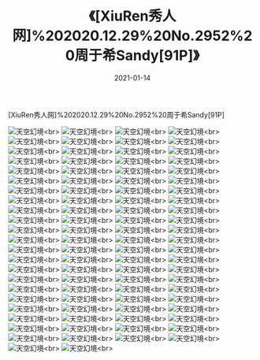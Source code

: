 ﻿---
layout: post
title: 《[XiuRen秀人网]%202020.12.29%20No.2952%20周于希Sandy[91P]》
date: 2021-01-14
img: http://photo.orgx.cf/性感/2021/[XiuRen秀人网]%202020.12.29%20No.2952%20周于希Sandy[91P]/000.jpg
tags: [美女,性感,泳衣]
---

[XiuRen秀人网]%202020.12.29%20No.2952%20周于希Sandy[91P]



![天空幻境](http://photo.orgx.cf/性感/2021/[XiuRen秀人网]%202020.12.29%20No.2952%20周于希Sandy[91P]/001.jpg''天空幻境'')<br>
![天空幻境](http://photo.orgx.cf/性感/2021/[XiuRen秀人网]%202020.12.29%20No.2952%20周于希Sandy[91P]/002.jpg''天空幻境'')<br>
![天空幻境](http://photo.orgx.cf/性感/2021/[XiuRen秀人网]%202020.12.29%20No.2952%20周于希Sandy[91P]/003.jpg''天空幻境'')<br>
![天空幻境](http://photo.orgx.cf/性感/2021/[XiuRen秀人网]%202020.12.29%20No.2952%20周于希Sandy[91P]/004.jpg''天空幻境'')<br>
![天空幻境](http://photo.orgx.cf/性感/2021/[XiuRen秀人网]%202020.12.29%20No.2952%20周于希Sandy[91P]/005.jpg''天空幻境'')<br>
![天空幻境](http://photo.orgx.cf/性感/2021/[XiuRen秀人网]%202020.12.29%20No.2952%20周于希Sandy[91P]/006.jpg''天空幻境'')<br>
![天空幻境](http://photo.orgx.cf/性感/2021/[XiuRen秀人网]%202020.12.29%20No.2952%20周于希Sandy[91P]/007.jpg''天空幻境'')<br>
![天空幻境](http://photo.orgx.cf/性感/2021/[XiuRen秀人网]%202020.12.29%20No.2952%20周于希Sandy[91P]/008.jpg''天空幻境'')<br>
![天空幻境](http://photo.orgx.cf/性感/2021/[XiuRen秀人网]%202020.12.29%20No.2952%20周于希Sandy[91P]/009.jpg''天空幻境'')<br>
![天空幻境](http://photo.orgx.cf/性感/2021/[XiuRen秀人网]%202020.12.29%20No.2952%20周于希Sandy[91P]/010.jpg''天空幻境'')<br>
![天空幻境](http://photo.orgx.cf/性感/2021/[XiuRen秀人网]%202020.12.29%20No.2952%20周于希Sandy[91P]/011.jpg''天空幻境'')<br>
![天空幻境](http://photo.orgx.cf/性感/2021/[XiuRen秀人网]%202020.12.29%20No.2952%20周于希Sandy[91P]/012.jpg''天空幻境'')<br>
![天空幻境](http://photo.orgx.cf/性感/2021/[XiuRen秀人网]%202020.12.29%20No.2952%20周于希Sandy[91P]/013.jpg''天空幻境'')<br>
![天空幻境](http://photo.orgx.cf/性感/2021/[XiuRen秀人网]%202020.12.29%20No.2952%20周于希Sandy[91P]/014.jpg''天空幻境'')<br>
![天空幻境](http://photo.orgx.cf/性感/2021/[XiuRen秀人网]%202020.12.29%20No.2952%20周于希Sandy[91P]/015.jpg''天空幻境'')<br>
![天空幻境](http://photo.orgx.cf/性感/2021/[XiuRen秀人网]%202020.12.29%20No.2952%20周于希Sandy[91P]/016.jpg''天空幻境'')<br>
![天空幻境](http://photo.orgx.cf/性感/2021/[XiuRen秀人网]%202020.12.29%20No.2952%20周于希Sandy[91P]/017.jpg''天空幻境'')<br>
![天空幻境](http://photo.orgx.cf/性感/2021/[XiuRen秀人网]%202020.12.29%20No.2952%20周于希Sandy[91P]/018.jpg''天空幻境'')<br>
![天空幻境](http://photo.orgx.cf/性感/2021/[XiuRen秀人网]%202020.12.29%20No.2952%20周于希Sandy[91P]/019.jpg''天空幻境'')<br>
![天空幻境](http://photo.orgx.cf/性感/2021/[XiuRen秀人网]%202020.12.29%20No.2952%20周于希Sandy[91P]/020.jpg''天空幻境'')<br>
![天空幻境](http://photo.orgx.cf/性感/2021/[XiuRen秀人网]%202020.12.29%20No.2952%20周于希Sandy[91P]/021.jpg''天空幻境'')<br>
![天空幻境](http://photo.orgx.cf/性感/2021/[XiuRen秀人网]%202020.12.29%20No.2952%20周于希Sandy[91P]/022.jpg''天空幻境'')<br>
![天空幻境](http://photo.orgx.cf/性感/2021/[XiuRen秀人网]%202020.12.29%20No.2952%20周于希Sandy[91P]/023.jpg''天空幻境'')<br>
![天空幻境](http://photo.orgx.cf/性感/2021/[XiuRen秀人网]%202020.12.29%20No.2952%20周于希Sandy[91P]/024.jpg''天空幻境'')<br>
![天空幻境](http://photo.orgx.cf/性感/2021/[XiuRen秀人网]%202020.12.29%20No.2952%20周于希Sandy[91P]/025.jpg''天空幻境'')<br>
![天空幻境](http://photo.orgx.cf/性感/2021/[XiuRen秀人网]%202020.12.29%20No.2952%20周于希Sandy[91P]/026.jpg''天空幻境'')<br>
![天空幻境](http://photo.orgx.cf/性感/2021/[XiuRen秀人网]%202020.12.29%20No.2952%20周于希Sandy[91P]/027.jpg''天空幻境'')<br>
![天空幻境](http://photo.orgx.cf/性感/2021/[XiuRen秀人网]%202020.12.29%20No.2952%20周于希Sandy[91P]/028.jpg''天空幻境'')<br>
![天空幻境](http://photo.orgx.cf/性感/2021/[XiuRen秀人网]%202020.12.29%20No.2952%20周于希Sandy[91P]/029.jpg''天空幻境'')<br>
![天空幻境](http://photo.orgx.cf/性感/2021/[XiuRen秀人网]%202020.12.29%20No.2952%20周于希Sandy[91P]/030.jpg''天空幻境'')<br>
![天空幻境](http://photo.orgx.cf/性感/2021/[XiuRen秀人网]%202020.12.29%20No.2952%20周于希Sandy[91P]/031.jpg''天空幻境'')<br>
![天空幻境](http://photo.orgx.cf/性感/2021/[XiuRen秀人网]%202020.12.29%20No.2952%20周于希Sandy[91P]/032.jpg''天空幻境'')<br>
![天空幻境](http://photo.orgx.cf/性感/2021/[XiuRen秀人网]%202020.12.29%20No.2952%20周于希Sandy[91P]/033.jpg''天空幻境'')<br>
![天空幻境](http://photo.orgx.cf/性感/2021/[XiuRen秀人网]%202020.12.29%20No.2952%20周于希Sandy[91P]/034.jpg''天空幻境'')<br>
![天空幻境](http://photo.orgx.cf/性感/2021/[XiuRen秀人网]%202020.12.29%20No.2952%20周于希Sandy[91P]/035.jpg''天空幻境'')<br>
![天空幻境](http://photo.orgx.cf/性感/2021/[XiuRen秀人网]%202020.12.29%20No.2952%20周于希Sandy[91P]/036.jpg''天空幻境'')<br>
![天空幻境](http://photo.orgx.cf/性感/2021/[XiuRen秀人网]%202020.12.29%20No.2952%20周于希Sandy[91P]/037.jpg''天空幻境'')<br>
![天空幻境](http://photo.orgx.cf/性感/2021/[XiuRen秀人网]%202020.12.29%20No.2952%20周于希Sandy[91P]/038.jpg''天空幻境'')<br>
![天空幻境](http://photo.orgx.cf/性感/2021/[XiuRen秀人网]%202020.12.29%20No.2952%20周于希Sandy[91P]/039.jpg''天空幻境'')<br>
![天空幻境](http://photo.orgx.cf/性感/2021/[XiuRen秀人网]%202020.12.29%20No.2952%20周于希Sandy[91P]/040.jpg''天空幻境'')<br>
![天空幻境](http://photo.orgx.cf/性感/2021/[XiuRen秀人网]%202020.12.29%20No.2952%20周于希Sandy[91P]/041.jpg''天空幻境'')<br>
![天空幻境](http://photo.orgx.cf/性感/2021/[XiuRen秀人网]%202020.12.29%20No.2952%20周于希Sandy[91P]/042.jpg''天空幻境'')<br>
![天空幻境](http://photo.orgx.cf/性感/2021/[XiuRen秀人网]%202020.12.29%20No.2952%20周于希Sandy[91P]/043.jpg''天空幻境'')<br>
![天空幻境](http://photo.orgx.cf/性感/2021/[XiuRen秀人网]%202020.12.29%20No.2952%20周于希Sandy[91P]/044.jpg''天空幻境'')<br>
![天空幻境](http://photo.orgx.cf/性感/2021/[XiuRen秀人网]%202020.12.29%20No.2952%20周于希Sandy[91P]/045.jpg''天空幻境'')<br>
![天空幻境](http://photo.orgx.cf/性感/2021/[XiuRen秀人网]%202020.12.29%20No.2952%20周于希Sandy[91P]/046.jpg''天空幻境'')<br>
![天空幻境](http://photo.orgx.cf/性感/2021/[XiuRen秀人网]%202020.12.29%20No.2952%20周于希Sandy[91P]/047.jpg''天空幻境'')<br>
![天空幻境](http://photo.orgx.cf/性感/2021/[XiuRen秀人网]%202020.12.29%20No.2952%20周于希Sandy[91P]/048.jpg''天空幻境'')<br>
![天空幻境](http://photo.orgx.cf/性感/2021/[XiuRen秀人网]%202020.12.29%20No.2952%20周于希Sandy[91P]/049.jpg''天空幻境'')<br>
![天空幻境](http://photo.orgx.cf/性感/2021/[XiuRen秀人网]%202020.12.29%20No.2952%20周于希Sandy[91P]/050.jpg''天空幻境'')<br>
![天空幻境](http://photo.orgx.cf/性感/2021/[XiuRen秀人网]%202020.12.29%20No.2952%20周于希Sandy[91P]/051.jpg''天空幻境'')<br>
![天空幻境](http://photo.orgx.cf/性感/2021/[XiuRen秀人网]%202020.12.29%20No.2952%20周于希Sandy[91P]/052.jpg''天空幻境'')<br>
![天空幻境](http://photo.orgx.cf/性感/2021/[XiuRen秀人网]%202020.12.29%20No.2952%20周于希Sandy[91P]/053.jpg''天空幻境'')<br>
![天空幻境](http://photo.orgx.cf/性感/2021/[XiuRen秀人网]%202020.12.29%20No.2952%20周于希Sandy[91P]/054.jpg''天空幻境'')<br>
![天空幻境](http://photo.orgx.cf/性感/2021/[XiuRen秀人网]%202020.12.29%20No.2952%20周于希Sandy[91P]/055.jpg''天空幻境'')<br>
![天空幻境](http://photo.orgx.cf/性感/2021/[XiuRen秀人网]%202020.12.29%20No.2952%20周于希Sandy[91P]/056.jpg''天空幻境'')<br>
![天空幻境](http://photo.orgx.cf/性感/2021/[XiuRen秀人网]%202020.12.29%20No.2952%20周于希Sandy[91P]/057.jpg''天空幻境'')<br>
![天空幻境](http://photo.orgx.cf/性感/2021/[XiuRen秀人网]%202020.12.29%20No.2952%20周于希Sandy[91P]/058.jpg''天空幻境'')<br>
![天空幻境](http://photo.orgx.cf/性感/2021/[XiuRen秀人网]%202020.12.29%20No.2952%20周于希Sandy[91P]/059.jpg''天空幻境'')<br>
![天空幻境](http://photo.orgx.cf/性感/2021/[XiuRen秀人网]%202020.12.29%20No.2952%20周于希Sandy[91P]/060.jpg''天空幻境'')<br>
![天空幻境](http://photo.orgx.cf/性感/2021/[XiuRen秀人网]%202020.12.29%20No.2952%20周于希Sandy[91P]/061.jpg''天空幻境'')<br>
![天空幻境](http://photo.orgx.cf/性感/2021/[XiuRen秀人网]%202020.12.29%20No.2952%20周于希Sandy[91P]/062.jpg''天空幻境'')<br>
![天空幻境](http://photo.orgx.cf/性感/2021/[XiuRen秀人网]%202020.12.29%20No.2952%20周于希Sandy[91P]/063.jpg''天空幻境'')<br>
![天空幻境](http://photo.orgx.cf/性感/2021/[XiuRen秀人网]%202020.12.29%20No.2952%20周于希Sandy[91P]/064.jpg''天空幻境'')<br>
![天空幻境](http://photo.orgx.cf/性感/2021/[XiuRen秀人网]%202020.12.29%20No.2952%20周于希Sandy[91P]/065.jpg''天空幻境'')<br>
![天空幻境](http://photo.orgx.cf/性感/2021/[XiuRen秀人网]%202020.12.29%20No.2952%20周于希Sandy[91P]/066.jpg''天空幻境'')<br>
![天空幻境](http://photo.orgx.cf/性感/2021/[XiuRen秀人网]%202020.12.29%20No.2952%20周于希Sandy[91P]/067.jpg''天空幻境'')<br>
![天空幻境](http://photo.orgx.cf/性感/2021/[XiuRen秀人网]%202020.12.29%20No.2952%20周于希Sandy[91P]/068.jpg''天空幻境'')<br>
![天空幻境](http://photo.orgx.cf/性感/2021/[XiuRen秀人网]%202020.12.29%20No.2952%20周于希Sandy[91P]/069.jpg''天空幻境'')<br>
![天空幻境](http://photo.orgx.cf/性感/2021/[XiuRen秀人网]%202020.12.29%20No.2952%20周于希Sandy[91P]/070.jpg''天空幻境'')<br>
![天空幻境](http://photo.orgx.cf/性感/2021/[XiuRen秀人网]%202020.12.29%20No.2952%20周于希Sandy[91P]/071.jpg''天空幻境'')<br>
![天空幻境](http://photo.orgx.cf/性感/2021/[XiuRen秀人网]%202020.12.29%20No.2952%20周于希Sandy[91P]/072.jpg''天空幻境'')<br>
![天空幻境](http://photo.orgx.cf/性感/2021/[XiuRen秀人网]%202020.12.29%20No.2952%20周于希Sandy[91P]/073.jpg''天空幻境'')<br>
![天空幻境](http://photo.orgx.cf/性感/2021/[XiuRen秀人网]%202020.12.29%20No.2952%20周于希Sandy[91P]/074.jpg''天空幻境'')<br>
![天空幻境](http://photo.orgx.cf/性感/2021/[XiuRen秀人网]%202020.12.29%20No.2952%20周于希Sandy[91P]/075.jpg''天空幻境'')<br>
![天空幻境](http://photo.orgx.cf/性感/2021/[XiuRen秀人网]%202020.12.29%20No.2952%20周于希Sandy[91P]/076.jpg''天空幻境'')<br>
![天空幻境](http://photo.orgx.cf/性感/2021/[XiuRen秀人网]%202020.12.29%20No.2952%20周于希Sandy[91P]/077.jpg''天空幻境'')<br>
![天空幻境](http://photo.orgx.cf/性感/2021/[XiuRen秀人网]%202020.12.29%20No.2952%20周于希Sandy[91P]/078.jpg''天空幻境'')<br>
![天空幻境](http://photo.orgx.cf/性感/2021/[XiuRen秀人网]%202020.12.29%20No.2952%20周于希Sandy[91P]/079.jpg''天空幻境'')<br>
![天空幻境](http://photo.orgx.cf/性感/2021/[XiuRen秀人网]%202020.12.29%20No.2952%20周于希Sandy[91P]/080.jpg''天空幻境'')<br>
![天空幻境](http://photo.orgx.cf/性感/2021/[XiuRen秀人网]%202020.12.29%20No.2952%20周于希Sandy[91P]/081.jpg''天空幻境'')<br>
![天空幻境](http://photo.orgx.cf/性感/2021/[XiuRen秀人网]%202020.12.29%20No.2952%20周于希Sandy[91P]/082.jpg''天空幻境'')<br>
![天空幻境](http://photo.orgx.cf/性感/2021/[XiuRen秀人网]%202020.12.29%20No.2952%20周于希Sandy[91P]/083.jpg''天空幻境'')<br>
![天空幻境](http://photo.orgx.cf/性感/2021/[XiuRen秀人网]%202020.12.29%20No.2952%20周于希Sandy[91P]/084.jpg''天空幻境'')<br>
![天空幻境](http://photo.orgx.cf/性感/2021/[XiuRen秀人网]%202020.12.29%20No.2952%20周于希Sandy[91P]/085.jpg''天空幻境'')<br>
![天空幻境](http://photo.orgx.cf/性感/2021/[XiuRen秀人网]%202020.12.29%20No.2952%20周于希Sandy[91P]/086.jpg''天空幻境'')<br>
![天空幻境](http://photo.orgx.cf/性感/2021/[XiuRen秀人网]%202020.12.29%20No.2952%20周于希Sandy[91P]/087.jpg''天空幻境'')<br>
![天空幻境](http://photo.orgx.cf/性感/2021/[XiuRen秀人网]%202020.12.29%20No.2952%20周于希Sandy[91P]/088.jpg''天空幻境'')<br>
![天空幻境](http://photo.orgx.cf/性感/2021/[XiuRen秀人网]%202020.12.29%20No.2952%20周于希Sandy[91P]/089.jpg''天空幻境'')<br>
![天空幻境](http://photo.orgx.cf/性感/2021/[XiuRen秀人网]%202020.12.29%20No.2952%20周于希Sandy[91P]/090.jpg''天空幻境'')<br>